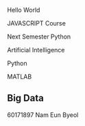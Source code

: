 Hello World

JAVASCRIPT Course

Next Semester Python

Artificial Intelligence

Python

MATLAB 
## Big Data

60171897 Nam Eun Byeol
